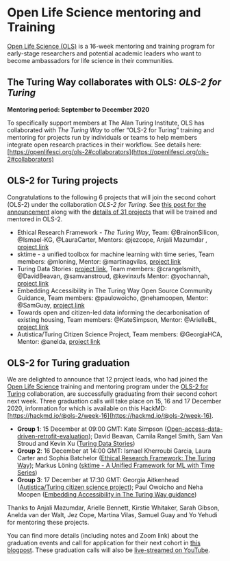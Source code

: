 # Open Life Science mentoring and Training

[Open Life Science (OLS)](https://openlifesci.org/) is a 16-week mentoring and training program for early-stage researchers and potential academic leaders who want to become ambassadors for life science in their communities.

## The Turing Way collaborates with OLS: *OLS-2 for Turing*

**Mentoring period: September to December 2020**

To specifically support members at The Alan Turing Institute, OLS has collaborated with _The Turing Way_ to offer “OLS-2 for Turing” training and mentoring for projects run by individuals or teams to help members integrate open research practices in their workflow.
See details here: [https://openlifesci.org/ols-2#collaborators](https://openlifesci.org/ols-2#collaborators)

## OLS-2 for Turing projects

Congratulations to the following 6 projects that will join the second cohort (OLS-2) under the collaboration *OLS-2 for Turing*.
See [this post for the announcement](https://openlifesci.org/posts/2020/09/01/ols2-announcement/) along with the [details of 31 projects](https://openlifesci.org/ols-2/projects-participants/) that will be trained and mentored in OLS-2.

- Ethical Research Framework - _The Turing Way_, Team: @BrainonSilicon, @Ismael-KG, @LauraCarter, Mentors: @jezcope, Anjali Mazumdar , [project link](./ethical-research-framework)
- sktime - a unified toolbox for machine learning with time series, Team members: @mloning, Mentor: @martinagvilas, [project link](https://github.com/alan-turing-institute/sktime)
- Turing Data Stories: [project link](https://github.com/alan-turing-institute/TuringDataStories), Team members: @crangelsmith, @DavidBeavan, @samvanstroud, @kevinxufs Mentor: @yochannah, [project link](https://github.com/alan-turing-institute/TuringDataStories/)
- Embedding Accessibility in The Turing Way Open Source Community Guidance, Team members: @paulowoicho, @nehamoopen, Mentor: @SamGuay, [project link](./accessible-guidance)
- Towards open and citizen-led data informing the decarbonisation of existing housing, Team members: @KateSimpson, Mentor: @ArielleBL, [project link](https://github.com/KateSimpson/Open-access-data-driven-retrofit-evaluation)
- Autistica/Turing Citizen Science Project, Team members: @GeorgiaHCA, Mentor: @anelda, [project link](https://github.com/alan-turing-institute/AutisticaCitizenScience)

## OLS-2 for Turing graduation

We are delighted to announce that 12 project leads, who had joined the [Open Life Science](https://openlifesci.org/) training and mentoring program under the [OLS-2 for Turing](https://openlifesci.org/ols-2#collaborators) collaboration, are successfully graduating from their second cohort next week.
Three graduation calls will take place on 15, 16 and 17 December 2020, information for which is available on this HackMD: [https://hackmd.io/@ols-2/week-16](https://hackmd.io/@ols-2/week-16).

-   **Group 1**: 15 December at 09:00 GMT: Kate Simpson ([Open-access-data-driven-retrofit-evaluation](https://katesimpson.github.io/Open-access-data-driven-retrofit-evaluation/)); David Beavan, Camila Rangel Smith, Sam Van Stroud and Kevin Xu ([Turing Data Stories](https://github.com/alan-turing-institute/TuringDataStories/))
-   **Group 2**: 16 December at 14:00 GMT: Ismael Kherroubi Garcia, Laura Carter and Sophia Batchelor ([Ethical Research Framework: The Turing Way](https://the-turing-way.netlify.app/ethical-research/ethical-research.html)); Markus Löning ([sktime - A Unified Framework for ML with Time Series](https://github.com/alan-turing-institute/sktime))
-   **Group 3**: 17 December at 17:30 GMT: Georgia Aitkenhead ([Autistica/Turing citizen science project](https://alan-turing-institute.github.io/AutisticaCitizenScience/)); Paul Owoicho and Neha Moopen ([Embedding Accessibility in The Turing Way guidance](https://the-turing-way.netlify.app/community-handbook/consistency.html))

Thanks to Anjali Mazumdar, Arielle Bennett, Kirstie Whitaker, Sarah Gibson, Anelda van der Walt, Jez Cope, Martina Vilas, Samuel Guay and Yo Yehudi for mentoring these projects.

 You can find more details (including notes and Zoom link) about the graduation events and call for application for their next cohort in [this blogpost](https://openlifesci.org/posts/2020/11/26/announcing-applications-for-ols-3/). 
  These graduation calls will also be [live-streamed on YouTube](https://www.youtube.com/channel/UCs12-ZgnDJOWIWN3Vo1XHXA/).
